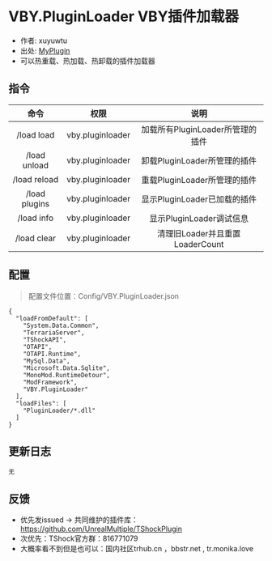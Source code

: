 # VBY.PluginLoader VBY插件加载器

- 作者: xuyuwtu
- 出处: [MyPlugin](https://github.com/xuyuwtu/MyPlugin)
- 可以热重载、热加载、热卸载的插件加载器



## 指令

| 命令 |  权限  |  说明 |
| :-: | :-: | :-: |
| /load load | vby.pluginloader | 加载所有PluginLoader所管理的插件 |
| /load unload| vby.pluginloader | 卸载PluginLoader所管理的插件 |
| /load reload| vby.pluginloader | 重载PluginLoader所管理的插件 |
| /load plugins| vby.pluginloader | 显示PluginLoader已加载的插件 |
| /load info | vby.pluginloader | 显示PluginLoader调试信息 |
| /load clear | vby.pluginloader | 清理旧Loader并且重置LoaderCount |

## 配置
> 配置文件位置：Config/VBY.PluginLoader.json
```json5
{
  "loadFromDefault": [
    "System.Data.Common",
    "TerrariaServer",
    "TShockAPI",
    "OTAPI",
    "OTAPI.Runtime",
    "MySql.Data",
    "Microsoft.Data.Sqlite",
    "MonoMod.RuntimeDetour",
    "ModFramework",
    "VBY.PluginLoader"
  ],
  "loadFiles": [
    "PluginLoader/*.dll"
  ]
}
```
## 更新日志

```
无
```

## 反馈
- 优先发issued -> 共同维护的插件库：https://github.com/UnrealMultiple/TShockPlugin
- 次优先：TShock官方群：816771079
- 大概率看不到但是也可以：国内社区trhub.cn ，bbstr.net , tr.monika.love
